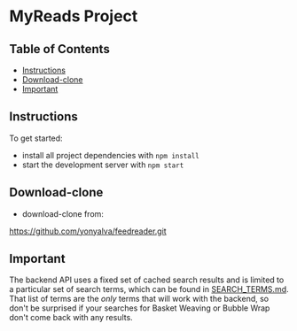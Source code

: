 # MyReads Project

## Table of Contents

* [Instructions](#instructions)
* [Download-clone](#Download-clone)
* [Important](#Important)

## Instructions

To get started:

* install all project dependencies with `npm install`
* start the development server with `npm start`


## Download-clone

* download-clone from:

 https://github.com/yonyalva/feedreader.git


## Important

The backend API uses a fixed set of cached search results and is limited to a particular set of search terms, which can be found in [SEARCH_TERMS.md](SEARCH_TERMS.md). That list of terms are the _only_ terms that will work with the backend, so don't be surprised if your searches for Basket Weaving or Bubble Wrap don't come back with any results.
